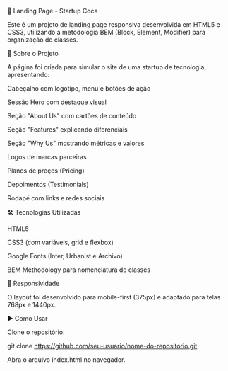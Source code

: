 🚀 Landing Page - Startup Coca

Este é um projeto de landing page responsiva desenvolvida em HTML5 e CSS3, utilizando a metodologia BEM (Block, Element, Modifier) para organização de classes.

📌 Sobre o Projeto

A página foi criada para simular o site de uma startup de tecnologia, apresentando:

Cabeçalho com logotipo, menu e botões de ação

Sessão Hero com destaque visual

Seção "About Us" com cartões de conteúdo

Seção "Features" explicando diferenciais

Seção "Why Us" mostrando métricas e valores

Logos de marcas parceiras

Planos de preços (Pricing)

Depoimentos (Testimonials)

Rodapé com links e redes sociais

🛠️ Tecnologias Utilizadas

HTML5

CSS3 (com variáveis, grid e flexbox)

Google Fonts (Inter, Urbanist e Archivo)

BEM Methodology para nomenclatura de classes

📱 Responsividade

O layout foi desenvolvido para mobile-first (375px) e adaptado para telas 768px e 1440px.

▶️ Como Usar

Clone o repositório:

git clone https://github.com/seu-usuario/nome-do-repositorio.git


Abra o arquivo index.html no navegador.
